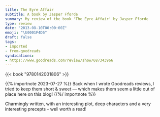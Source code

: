 ```yaml
---
title: The Eyre Affair
subtitle: A book by Jasper Fforde
summary: My review of the book 'The Eyre Affair' by Jasper Fforde
type: review
date: "2013-08-10T00:00:00Z"
emoji: "\U0001F4D6"
draft: false
tags:
- imported
- from-goodreads
syndications:
- https://www.goodreads.com/review/show/687343966
---
```


{{< book "9780142001806" >}}

{{% importnote 2023-07-27 %}}
Back when I wrote Goodreads reviews, I tried to keep them short & sweet — which makes them seem a little out of place here on this blog!
{{%/ importnote %}}

Charmingly written, with an interesting plot, deep characters and a very interesting precepts - well worth a read!
